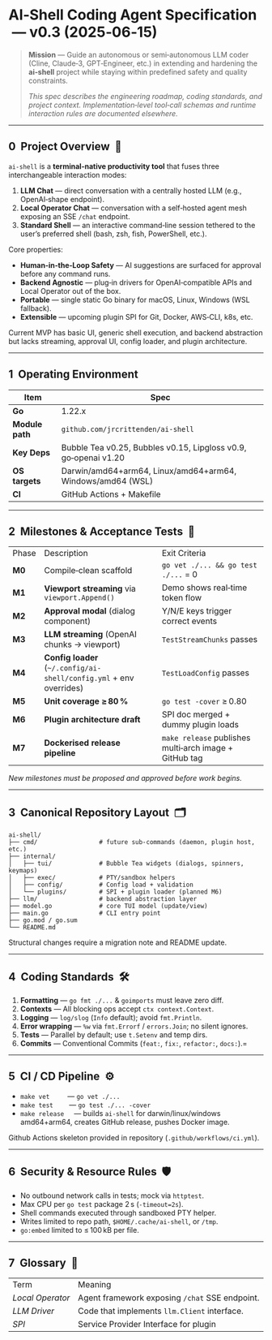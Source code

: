 # AI‑Shell **Coding Agent** Specification  — v0.3 (2025‑06‑15)

> **Mission** — Guide an autonomous or semi‑autonomous LLM coder (Cline, Claude‑3, GPT‑Engineer, etc.) in extending and hardening the **ai‑shell** project while staying within predefined safety and quality constraints.
> 
> _This spec describes the engineering roadmap, coding standards, and project context. Implementation‑level tool‑call schemas and runtime interaction rules are documented elsewhere._

---

## 0  Project Overview  📜

`ai‑shell` is a **terminal‑native productivity tool** that fuses three interchangeable interaction modes:

1. **LLM Chat** — direct conversation with a centrally hosted LLM (e.g., OpenAI‑shape endpoint).
2. **Local Operator Chat** — conversation with a self‑hosted agent mesh exposing an SSE `/chat` endpoint.
3. **Standard Shell** — an interactive command‑line session tethered to the user’s preferred shell (bash, zsh, fish, PowerShell, etc.).

Core properties:

- **Human‑in‑the‑Loop Safety** — AI suggestions are surfaced for approval before any command runs.
- **Backend Agnostic** — plug‑in drivers for OpenAI‑compatible APIs and Local Operator out of the box.
- **Portable** — single static Go binary for macOS, Linux, Windows (WSL fallback).
- **Extensible** — upcoming plugin SPI for Git, Docker, AWS‑CLI, k8s, etc.

Current MVP has basic UI, generic shell execution, and backend abstraction but lacks streaming, approval UI, config loader, and plugin architecture.

---

## 1  Operating Environment

|Item|Spec|
|---|---|
|**Go**|1.22.x|
|**Module path**|`github.com/jrcrittenden/ai-shell`|
|**Key Deps**|Bubble Tea v0.25, Bubbles v0.15, Lipgloss v0.9, go‑openai v1.20|
|**OS targets**|Darwin/amd64+arm64, Linux/amd64+arm64, Windows/amd64 (WSL)|
|**CI**|GitHub Actions + Makefile|

---

## 2  Milestones & Acceptance Tests  🏁

|   |   |   |
|---|---|---|
|Phase|Description|Exit Criteria|
|**M0**|Compile‑clean scaffold|`go vet ./... && go test ./...` = 0|
|**M1**|**Viewport streaming** via `viewport.Append()`|Demo shows real‑time token flow|
|**M2**|**Approval modal** (dialog component)|Y/N/E keys trigger correct events|
|**M3**|**LLM streaming** (OpenAI chunks → viewport)|`TestStreamChunks` passes|
|**M4**|**Config loader** (`~/.config/ai-shell/config.yml` + env overrides)|`TestLoadConfig` passes|
|**M5**|**Unit coverage ≥ 80 %**|`go test -cover` ≥ 0.80|
|**M6**|**Plugin architecture draft**|SPI doc merged + dummy plugin loads|
|**M7**|**Dockerised release pipeline**|`make release` publishes multi‑arch image + GitHub tag|

_New milestones must be proposed and approved before work begins._

---

## 3  Canonical Repository Layout  🗂️

```
ai‑shell/
├── cmd/                 # future sub‑commands (daemon, plugin host, etc.)
├── internal/
│   ├── tui/             # Bubble Tea widgets (dialogs, spinners, keymaps)
│   ├── exec/            # PTY/sandbox helpers
│   ├── config/          # Config load + validation
│   └── plugins/         # SPI + plugin loader (planned M6)
├── llm/                 # backend abstraction layer
├── model.go             # core TUI model (update/view)
├── main.go              # CLI entry point
├── go.mod / go.sum
└── README.md
```

Structural changes require a migration note and README update.

---

## 4  Coding Standards  🛠️

1. **Formatting** — `go fmt ./...` & `goimports` must leave zero diff.
2. **Contexts** — All blocking ops accept `ctx context.Context`.
3. **Logging** — `log/slog` (`Info` default); avoid `fmt.Println`.
4. **Error wrapping** — `%w` via `fmt.Errorf` / `errors.Join`; no silent ignores.
5. **Tests** — Parallel by default; use `t.Setenv` and temp dirs.
6. **Commits** — Conventional Commits (`feat:`, `fix:`, `refactor:`, `docs:`).=

---

## 5  CI / CD Pipeline  ⚙️

- `make vet`         — `go vet ./...`
- `make test`        — `go test ./... -cover`
- `make release`     — builds `ai-shell` for darwin/linux/windows amd64+arm64, creates GitHub release, pushes Docker image.

Github Actions skeleton provided in repository (`.github/workflows/ci.yml`).

---

## 6  Security & Resource Rules  🛡️

- No outbound network calls in tests; mock via `httptest`.
- Max CPU per `go test` package 2 s (`-timeout=2s`).
- Shell commands executed through sandboxed PTY helper.
- Writes limited to repo path, `$HOME/.cache/ai-shell`, or `/tmp`.
- `go:embed` limited to ≤ 100 kB per file.

---

## 7  Glossary  📖

|   |   |
|---|---|
|Term|Meaning|
|_Local Operator_|Agent framework exposing `/chat` SSE endpoint.|
|_LLM Driver_|Code that implements `llm.Client` interface.|
|_SPI_|Service Provider Interface for plugin|
